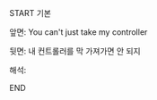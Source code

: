 START
기본

앞면:
You can't just take my controller


뒷면:
내 컨트롤러를 막 가져가면 안 되지


해석:

<!--ID: 1740735944949-->
END